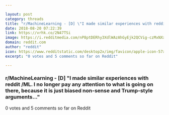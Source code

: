 ```yaml
---

layout: post
category: threads
title: "r/MachineLearning - [D] \"I made similar experiences with reddit /ML. I no longer pay any attention to what is going on there, because it is just biased non-sense and Trump-style arguments...\""
date: 2018-08-20 07:22:39
link: https://vrhk.co/2N47TSi
image: https://i.redditmedia.com/nP8ptDERhy3XdlWAzAhGyEjk2QCVig-czMxNXx9gy7c.jpg?s=f7d1fa42a1d6f7addd27336b20ccb2fd
domain: reddit.com
author: "reddit"
icon: https://www.redditstatic.com/desktop2x/img/favicon/apple-icon-57x57.png
excerpt: "0 votes and 5 comments so far on Reddit"

---
```


### r/MachineLearning - [D] "I made similar experiences with reddit /ML. I no longer pay any attention to what is going on there, because it is just biased non-sense and Trump-style arguments..."

0 votes and 5 comments so far on Reddit